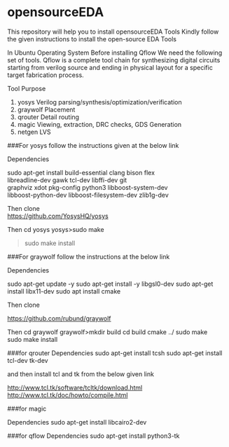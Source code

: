 # opensourceEDA
This repository will help you to install opensourceEDA Tools
Kindly follow the given instructions to install the open-source EDA Tools

In Ubuntu Operating System
Before installing Qflow We need the following set of tools.
Qflow is a complete tool chain for synthesizing digital circuits starting from verilog source and ending in physical layout 
for a specific target fabrication process.

Tool	                Purpose	
1. yosys	            Verilog parsing/synthesis/optimization/verification	
2. graywolf	            Placement	
3. qrouter	            Detail routing	
4. magic	            Viewing, extraction, DRC checks, GDS Generation
5. netgen	            LVS

###For yosys follow the instructions given at the below link

 Dependencies

sudo apt-get install build-essential clang bison flex \
	libreadline-dev gawk tcl-dev libffi-dev git \
	graphviz xdot pkg-config python3 libboost-system-dev \
	libboost-python-dev libboost-filesystem-dev zlib1g-dev
  
Then clone   
https://github.com/YosysHQ/yosys
 
Then 
cd yosys 
yosys>sudo make
>sudo make install

###For graywolf follow the instructions at the below link

Dependencies

sudo apt-get update -y
sudo apt-get install -y libgsl0-dev
sudo apt-get install libx11-dev
sudo apt  install cmake

Then clone 

https://github.com/rubund/graywolf

Then
cd graywolf
graywolf>mkdir build
         cd build
         cmake ../
         sudo make  
         sudo make install  
         
###for qrouter
Dependencies
sudo apt-get install tcsh
sudo apt-get install tcl-dev tk-dev

and then install tcl and tk from the below given link

http://www.tcl.tk/software/tcltk/download.html
http://www.tcl.tk/doc/howto/compile.html

###for magic

Dependencies
sudo apt-get install libcairo2-dev


###for qflow
Dependencies
sudo apt-get install python3-tk 
